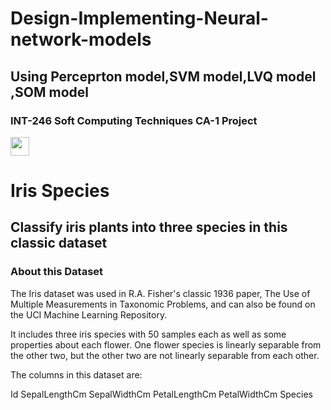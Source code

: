 # Design-Implementing-Neural-network-models
## Using Perceprton model,SVM model,LVQ model ,SOM model
### INT-246 Soft Computing Techniques CA-1 Project 

<img src="https://storage.googleapis.com/kaggle-datasets-images/19/19/default-backgrounds/dataset-thumbnail.jpg" width="30px">

# Iris Species
## Classify iris plants into three species in this classic dataset
### About this Dataset
The Iris dataset was used in R.A. Fisher's classic 1936 paper, The Use of Multiple Measurements in Taxonomic Problems, and can also be found on the UCI Machine Learning Repository.

It includes three iris species with 50 samples each as well as some properties about each flower. One flower species is linearly separable from the other two, but the other two are not linearly separable from each other.

The columns in this dataset are:

Id
SepalLengthCm
SepalWidthCm
PetalLengthCm
PetalWidthCm
Species
